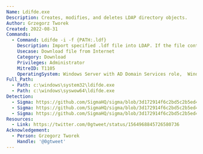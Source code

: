 ```yaml
---
Name: Ldifde.exe
Description: Creates, modifies, and deletes LDAP directory objects.
Author: Grzegorz Tworek
Created: 2022-08-31
Commands:
  - Command: Ldifde -i -f {PATH:.ldf}
    Description: Import specified .ldf file into LDAP. If the file contains http-based attrval-spec such as `thumbnailPhoto:< http://example.org/somefile.txt`, the file will be downloaded into IE temp folder.
    Usecase: Download file from Internet
    Category: Download
    Privileges: Administrator
    MitreID: T1105
    OperatingSystem: Windows Server with AD Domain Services role,  Windows 10 with AD LDS role.
Full_Path:
  - Path: c:\windows\system32\ldifde.exe
  - Path: c:\windows\syswow64\ldifde.exe
Detection:
  - Sigma: https://github.com/SigmaHQ/sigma/blob/3d172914f6c2bd5c2b5ed471bf0657a662d395af/rules/windows/process_creation/proc_creation_win_ldifde_export.yml
  - Sigma: https://github.com/SigmaHQ/sigma/blob/3d172914f6c2bd5c2b5ed471bf0657a662d395af/rules/windows/process_creation/proc_creation_win_ldifde_file_load.yml
  - Sigma: https://github.com/SigmaHQ/sigma/blob/3d172914f6c2bd5c2b5ed471bf0657a662d395af/rules-emerging-threats/2019/TA/APT31/proc_creation_win_apt_apt31_judgement_panda.yml
Resources:
  - Link: https://twitter.com/0gtweet/status/1564968845726580736
Acknowledgement:
  - Person: Grzegorz Tworek
    Handle: '@0gtweet'
---
```

